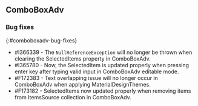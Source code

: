 ## ComboBoxAdv

### Bug fixes
{:#comboboxadv-bug-fixes}

* \#I366339 - The `NullReferenceException` will no longer be thrown when clearing the SelectedItems property in ComboBoxAdv.
* \#I365780 - Now, the SelectedItem is updated properly when pressing enter key after typing valid input in ComboBoxAdv editable mode. 
* \#F172383 - Text overlapping issue will no longer occur in ComboBoxAdv when applying MaterialDesignThemes.
* \#F173182 - SelectedItems now updated properly when removing items from ItemsSource collection in ComboBoxAdv.